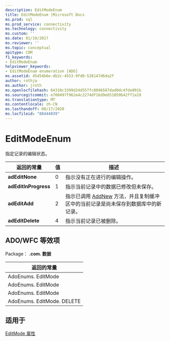 ```yaml
---
description: EditModeEnum
title: EditModeEnum |Microsoft Docs
ms.prod: sql
ms.prod_service: connectivity
ms.technology: connectivity
ms.custom: ''
ms.date: 01/19/2017
ms.reviewer: ''
ms.topic: conceptual
apitype: COM
f1_keywords:
- EditModeEnum
helpviewer_keywords:
- EditModeEnum enumeration [ADO]
ms.assetid: 45d54b6e-db2c-4553-9fd0-528147d6da2f
author: rothja
ms.author: jroth
ms.openlocfilehash: 64310c3399d24d557fc0896587dad0dc4fde091b
ms.sourcegitcommit: e700497f962e4c2274df16d9e651059b42ff1a10
ms.translationtype: MT
ms.contentlocale: zh-CN
ms.lasthandoff: 08/17/2020
ms.locfileid: "88444039"
---
```

# <a name="editmodeenum"></a>EditModeEnum
指定记录的编辑状态。  
  
|返回的常量|值|描述|  
|--------------|-----------|-----------------|  
|**adEditNone**|0|指示没有正在进行的编辑操作。|  
|**adEditInProgress**|1|指示当前记录中的数据已修改但未保存。|  
|**adEditAdd**|2|指示已调用 [AddNew](../../../ado/reference/ado-api/addnew-method-ado.md) 方法，并且复制缓冲区中的当前记录是尚未保存到数据库中的新记录。|  
|**adEditDelete**|4|指示当前记录已被删除。|  
  
## <a name="adowfc-equivalent"></a>ADO/WFC 等效项  
 Package： **.com. 数据**  
  
|返回的常量|  
|--------------|  
|AdoEnums. EditMode|  
|AdoEnums. EditMode|  
|AdoEnums. EditMode|  
|AdoEnums. EditMode. DELETE|  
  
## <a name="applies-to"></a>适用于  
 [EditMode 属性](../../../ado/reference/ado-api/editmode-property.md)
